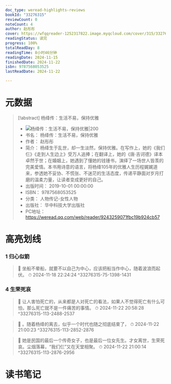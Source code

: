 ```yaml
---
doc_type: weread-highlights-reviews
bookId: "33276315"
reviewCount: 0
noteCount: 4
author: 赵彤彤
cover: https://wfqqreader-1252317822.image.myqcloud.com/cover/315/33276315/t7_33276315.jpg
readingStatus: 读完
progress: 100%
totalReadDay: 8
readingTime: 8小时46分钟
readingDate: 2024-11-15
finishedDate: 2024-11-22
isbn: 9787568053525
lastReadDate: 2024-11-22

---
```

# 元数据
> [!abstract] 杨绛传：生活不易，保持优雅
> - ![ 杨绛传：生活不易，保持优雅|200](https://wfqqreader-1252317822.image.myqcloud.com/cover/315/33276315/t7_33276315.jpg)
> - 书名： 杨绛传：生活不易，保持优雅
> - 作者： 赵彤彤
> - 简介： 杨绛生于乱世，却一生淡然，保持优雅。在写作上，她的《我们仨》《走到人生边上》受万人追捧；在翻译上，她的《唐·吉诃德》译本卓然于世；在婚姻上，她遇到了懂她的钱锺书，演绎了一场世人皆羡的完美爱情。本书用诗意的语言，将杨绛105年的优雅人生历程娓娓道来，参透她不妥协、不慌张、不迷茫的生活态度，传递平静面对岁月打磨的温柔力量，让读者变成更好的自己。
> - 出版时间： 2019-10-01 00:00:00
> - ISBN： 9787568053525
> - 分类： 人物传记-女性人物
> - 出版社： 华中科技大学出版社
> - PC地址：https://weread.qq.com/web/reader/9243259071fbc19b924cb57

# 高亮划线

### 1 归心似箭

> 📌 坐船不晕船，就要不以自己为中心，应该把船当作中心，随着波浪而起伏。 
> ⏱ 2024-11-18 22:24:24 ^33276315-75-1398-1431

### 4 生荣死哀

> 📌 让人害怕死亡的，从来都是人对死亡的看法，如果人不觉得死亡有什么可怕，那么死亡就不是一件痛苦的事情。 
> ⏱ 2024-11-22 20:58:28 ^33276315-113-2488-2537

> 📌 。随着杨绛的离去，似乎一个时代也随之彻底结束了， 
> ⏱ 2024-11-22 21:00:23 ^33276315-113-2852-2876

> 📌 她是民国的最后一个传奇女子，也是最后一位女先生。才女离世，生荣死哀。尘烟落幕，“我们仨”又在天堂相聚。 
> ⏱ 2024-11-22 21:00:14 ^33276315-113-2876-2956

# 读书笔记

